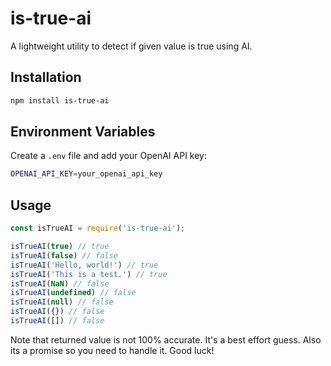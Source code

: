 # is-true-ai

A lightweight utility to detect if given value is true using AI.

## Installation

```bash
npm install is-true-ai
```

## Environment Variables

Create a `.env` file and add your OpenAI API key:

```bash
OPENAI_API_KEY=your_openai_api_key
```

## Usage

```javascript
const isTrueAI = require('is-true-ai');

isTrueAI(true) // true
isTrueAI(false) // false
isTrueAI('Hello, world!') // true
isTrueAI('This is a test.') // true
isTrueAI(NaN) // false
isTrueAI(undefined) // false
isTrueAI(null) // false
isTrueAI({}) // false
isTrueAI([]) // false
```

Note that returned value is not 100% accurate. It's a best effort guess. Also its a promise so you need to handle it. Good luck!